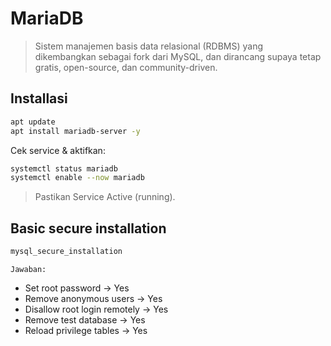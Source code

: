 # MariaDB
> Sistem manajemen basis data relasional (RDBMS) yang dikembangkan sebagai fork dari MySQL, dan dirancang supaya tetap gratis, open-source, dan community-driven.

## Installasi
```bash
apt update
apt install mariadb-server -y
```
Cek service & aktifkan:
```bash
systemctl status mariadb
systemctl enable --now mariadb
```
> Pastikan Service Active (running).

## Basic secure installation
```bash
mysql_secure_installation
```
`Jawaban:`

- Set root password → Yes
- Remove anonymous users → Yes
- Disallow root login remotely → Yes
- Remove test database → Yes
- Reload privilege tables → Yes
